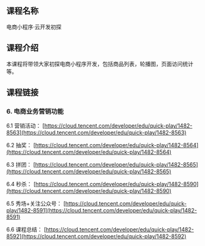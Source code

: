 ## 课程名称
电商小程序·云开发初探

## 课程介绍
本课程将带领大家初探电商小程序开发，包括商品列表，轮播图，页面访问统计等。

## 课程链接

### 6. 电商业务营销功能

6.1 营销活动：
[https://cloud.tencent.com/developer/edu/quick-play/1482-8563](https://cloud.tencent.com/developer/edu/quick-play/1482-8563)

6.2 抽奖：
[https://cloud.tencent.com/developer/edu/quick-play/1482-8564](https://cloud.tencent.com/developer/edu/quick-play/1482-8564)

6.3 拼团：
[https://cloud.tencent.com/developer/edu/quick-play/1482-8565](https://cloud.tencent.com/developer/edu/quick-play/1482-8565)

6.4 秒杀：
[https://cloud.tencent.com/developer/edu/quick-play/1482-8590](https://cloud.tencent.com/developer/edu/quick-play/1482-8590)

6.5 秀场+关注公众号：
[https://cloud.tencent.com/developer/edu/quick-play/1482-8591](https://cloud.tencent.com/developer/edu/quick-play/1482-8591)

6.6 课程总结：
[https://cloud.tencent.com/developer/edu/quick-play/1482-8592](https://cloud.tencent.com/developer/edu/quick-play/1482-8592)

















